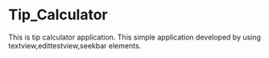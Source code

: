 # Tip_Calculator
This is tip calculator application. This simple application developed by using textview,edittestview,seekbar elements.
